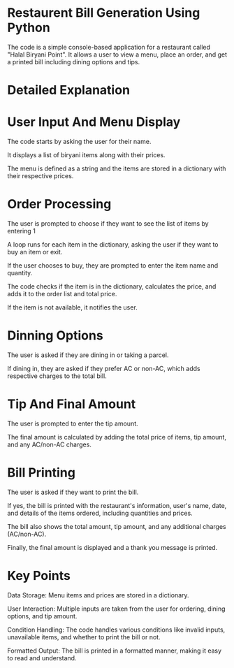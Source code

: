 # Restaurent Bill Generation Using Python

The code is a simple console-based application for a restaurant called "Halal Biryani Point". It allows a user to view a menu, place an order, and get a printed bill including dining options and tips.


# Detailed Explanation


# User Input And Menu Display

The code starts by asking the user for their name.

It displays a list of biryani items along with their prices.

The menu is defined as a string and the items are stored in a dictionary with their respective prices.


# Order Processing

The user is prompted to choose if they want to see the list of items by entering 1

A loop runs for each item in the dictionary, asking the user if they want to buy an item or exit.

If the user chooses to buy, they are prompted to enter the item name and quantity.

The code checks if the item is in the dictionary, calculates the price, and adds it to the order list and total price.

If the item is not available, it notifies the user.


# Dinning Options

The user is asked if they are dining in or taking a parcel.

If dining in, they are asked if they prefer AC or non-AC, which adds respective charges to the total bill.

# Tip And Final Amount

The user is prompted to enter the tip amount.

The final amount is calculated by adding the total price of items, tip amount, and any AC/non-AC charges.

# Bill Printing

The user is asked if they want to print the bill.

If yes, the bill is printed with the restaurant's information, user's name, date, and details of the items ordered, including quantities and prices.

The bill also shows the total amount, tip amount, and any additional charges (AC/non-AC).

Finally, the final amount is displayed and a thank you message is printed.

# Key Points

Data Storage: Menu items and prices are stored in a dictionary.

User Interaction: Multiple inputs are taken from the user for ordering, dining options, and tip amount.

Condition Handling: The code handles various conditions like invalid inputs, unavailable items, and whether to print the bill or not.

Formatted Output: The bill is printed in a formatted manner, making it easy to read and understand.











